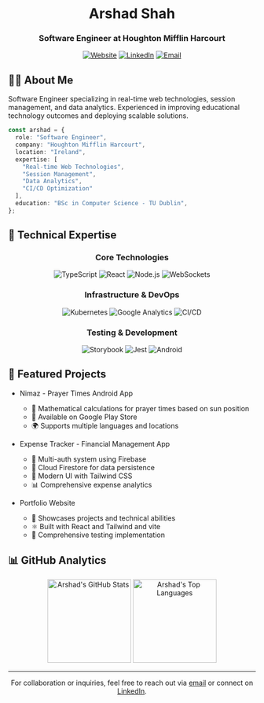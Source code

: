 <div align="center">
  
  # Arshad Shah
  ### Software Engineer at Houghton Mifflin Harcourt
  
  [![Website](https://img.shields.io/badge/Portfolio-%23000000.svg?style=for-the-badge&logo=About.me&logoColor=white)](https://arshadshah.com)
  [![LinkedIn](https://img.shields.io/badge/-LinkedIn-0077B5?style=for-the-badge&logo=linkedin&logoColor=white)](https://linkedin.com/in/arshadshah)
  [![Email](https://img.shields.io/badge/Email-D14836?style=for-the-badge&logo=gmail&logoColor=white)](mailto:arshad@arshadshah.com)
</div>

## 👨‍💻 About Me

Software Engineer specializing in real-time web technologies, session management, and data analytics. Experienced in improving educational technology outcomes and deploying scalable solutions.

```typescript
const arshad = {
  role: "Software Engineer",
  company: "Houghton Mifflin Harcourt",
  location: "Ireland",
  expertise: [
    "Real-time Web Technologies",
    "Session Management",
    "Data Analytics",
    "CI/CD Optimization"
  ],
  education: "BSc in Computer Science - TU Dublin",
};
```

## 🚀 Technical Expertise

<div align="center">

### Core Technologies
![TypeScript](https://img.shields.io/badge/TypeScript-%23007ACC.svg?style=for-the-badge&logo=typescript&logoColor=white)
![React](https://img.shields.io/badge/React-%2320232a.svg?style=for-the-badge&logo=react&logoColor=%2361DAFB)
![Node.js](https://img.shields.io/badge/Node.js-6DA55F?style=for-the-badge&logo=node.js&logoColor=white)
![WebSockets](https://img.shields.io/badge/WebSockets-010101?style=for-the-badge&logo=socket.io&logoColor=white)

### Infrastructure & DevOps
![Kubernetes](https://img.shields.io/badge/Kubernetes-%23326ce5.svg?style=for-the-badge&logo=kubernetes&logoColor=white)
![Google Analytics](https://img.shields.io/badge/Google%20Analytics-E37400?style=for-the-badge&logo=google%20analytics&logoColor=white)
![CI/CD](https://img.shields.io/badge/CI%2FCD-2088FF?style=for-the-badge&logo=github-actions&logoColor=white)

### Testing & Development
![Storybook](https://img.shields.io/badge/Storybook-FF4785?style=for-the-badge&logo=storybook&logoColor=white)
![Jest](https://img.shields.io/badge/Jest-C21325?style=for-the-badge&logo=jest&logoColor=white)
![Android](https://img.shields.io/badge/Android-3DDC84?style=for-the-badge&logo=android&logoColor=white)

</div>

## 📱 Featured Projects
  - Nimaz - Prayer Times Android App
    - 🕌 Mathematical calculations for prayer times based on sun position
    - 📱 Available on Google Play Store
    - 🌍 Supports multiple languages and locations
  
  - Expense Tracker - Financial Management App
    - 🔐 Multi-auth system using Firebase
    - 💾 Cloud Firestore for data persistence
    - 🎨 Modern UI with Tailwind CSS
    - 📊 Comprehensive expense analytics
  
  - Portfolio Website
    - 🎯 Showcases projects and technical abilities
    - ⚛️ Built with React and Tailwind and vite
    - 🧪 Comprehensive testing implementation

## 📊 GitHub Analytics

<div align="center">
  <img src="https://github-readme-stats.vercel.app/api?username=arshad-shah&show_icons=true&theme=tokyonight&hide_border=true&count_private=true" alt="Arshad's GitHub Stats" height="170"/>
  <img src="https://github-readme-stats.vercel.app/api/top-langs/?username=arshad-shah&layout=compact&theme=tokyonight&hide_border=true" alt="Arshad's Top Languages" height="170"/>
</div>

---

<div align="center">

For collaboration or inquiries, feel free to reach out via [email](mailto:arshad@arshadshah.com) or connect on [LinkedIn](https://linkedin.com/in/arshadshah).

</div>
